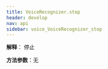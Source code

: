 ```yaml
---
title: VoiceRecognizer.stop
header: develop
nav: api
sidebar: voice_VoiceRecognizer_stop
---
```


**解释**： 停止

**方法参数**：无

 